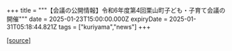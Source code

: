 +++
title = """【会議の公開情報】令和6年度第4回栗山町子ども・子育て会議の開催"""
date = 2025-01-23T15:00:00.000Z
expiryDate = 2025-01-31T05:18:44.821Z
tags = ["kuriyama","news"]
+++


[[source]](https://www.town.kuriyama.hokkaido.jp/soshiki/39/24898.html)
